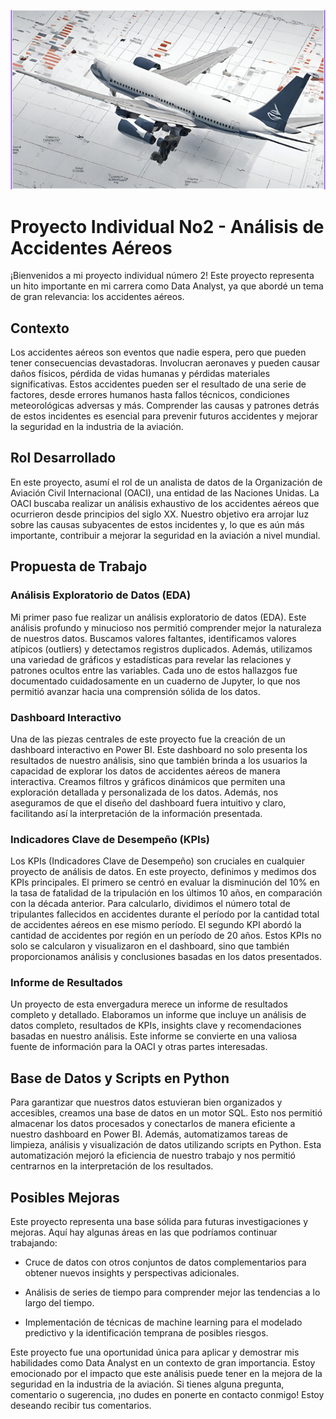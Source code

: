 ![](https://github.com/Hotcer/Analisis_Accidentes_Aereos_PowerBI/blob/main/Imagenes/Captura%20desde%202023-10-09%2010-52-57.png)
# Proyecto Individual No2 - Análisis de Accidentes Aéreos

¡Bienvenidos a mi proyecto individual número 2! Este proyecto representa un hito importante en mi carrera como Data Analyst, ya que abordé un tema de gran relevancia: los accidentes aéreos.

## Contexto

Los accidentes aéreos son eventos que nadie espera, pero que pueden tener consecuencias devastadoras. Involucran aeronaves y pueden causar daños físicos, pérdida de vidas humanas y pérdidas materiales significativas. Estos accidentes pueden ser el resultado de una serie de factores, desde errores humanos hasta fallos técnicos, condiciones meteorológicas adversas y más. Comprender las causas y patrones detrás de estos incidentes es esencial para prevenir futuros accidentes y mejorar la seguridad en la industria de la aviación.

## Rol Desarrollado

En este proyecto, asumí el rol de un analista de datos de la Organización de Aviación Civil Internacional (OACI), una entidad de las Naciones Unidas. La OACI buscaba realizar un análisis exhaustivo de los accidentes aéreos que ocurrieron desde principios del siglo XX. Nuestro objetivo era arrojar luz sobre las causas subyacentes de estos incidentes y, lo que es aún más importante, contribuir a mejorar la seguridad en la aviación a nivel mundial.

## Propuesta de Trabajo

### Análisis Exploratorio de Datos (EDA)

Mi primer paso fue realizar un análisis exploratorio de datos (EDA). Este análisis profundo y minucioso nos permitió comprender mejor la naturaleza de nuestros datos. Buscamos valores faltantes, identificamos valores atípicos (outliers) y detectamos registros duplicados. Además, utilizamos una variedad de gráficos y estadísticas para revelar las relaciones y patrones ocultos entre las variables. Cada uno de estos hallazgos fue documentado cuidadosamente en un cuaderno de Jupyter, lo que nos permitió avanzar hacia una comprensión sólida de los datos.

### Dashboard Interactivo

Una de las piezas centrales de este proyecto fue la creación de un dashboard interactivo en Power BI. Este dashboard no solo presenta los resultados de nuestro análisis, sino que también brinda a los usuarios la capacidad de explorar los datos de accidentes aéreos de manera interactiva. Creamos filtros y gráficos dinámicos que permiten una exploración detallada y personalizada de los datos. Además, nos aseguramos de que el diseño del dashboard fuera intuitivo y claro, facilitando así la interpretación de la información presentada.

### Indicadores Clave de Desempeño (KPIs)

Los KPIs (Indicadores Clave de Desempeño) son cruciales en cualquier proyecto de análisis de datos. En este proyecto, definimos y medimos dos KPIs principales. El primero se centró en evaluar la disminución del 10% en la tasa de fatalidad de la tripulación en los últimos 10 años, en comparación con la década anterior. Para calcularlo, dividimos el número total de tripulantes fallecidos en accidentes durante el período por la cantidad total de accidentes aéreos en ese mismo período. El segundo KPI abordó la cantidad de accidentes por región en un período de 20 años. Estos KPIs no solo se calcularon y visualizaron en el dashboard, sino que también proporcionamos análisis y conclusiones basadas en los datos presentados.

### Informe de Resultados

Un proyecto de esta envergadura merece un informe de resultados completo y detallado. Elaboramos un informe que incluye un análisis de datos completo, resultados de KPIs, insights clave y recomendaciones basadas en nuestro análisis. Este informe se convierte en una valiosa fuente de información para la OACI y otras partes interesadas.

## Base de Datos y Scripts en Python

Para garantizar que nuestros datos estuvieran bien organizados y accesibles, creamos una base de datos en un motor SQL. Esto nos permitió almacenar los datos procesados y conectarlos de manera eficiente a nuestro dashboard en Power BI. Además, automatizamos tareas de limpieza, análisis y visualización de datos utilizando scripts en Python. Esta automatización mejoró la eficiencia de nuestro trabajo y nos permitió centrarnos en la interpretación de los resultados.

## Posibles Mejoras

Este proyecto representa una base sólida para futuras investigaciones y mejoras. Aquí hay algunas áreas en las que podríamos continuar trabajando:

- Cruce de datos con otros conjuntos de datos complementarios para obtener nuevos insights y perspectivas adicionales.

- Análisis de series de tiempo para comprender mejor las tendencias a lo largo del tiempo.

- Implementación de técnicas de machine learning para el modelado predictivo y la identificación temprana de posibles riesgos.

Este proyecto fue una oportunidad única para aplicar y demostrar mis habilidades como Data Analyst en un contexto de gran importancia. Estoy emocionado por el impacto que este análisis puede tener en la mejora de la seguridad en la industria de la aviación. Si tienes alguna pregunta, comentario o sugerencia, ¡no dudes en ponerte en contacto conmigo! Estoy deseando recibir tus comentarios.



